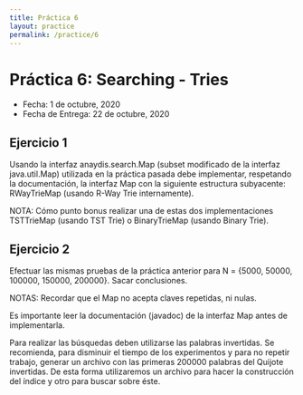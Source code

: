 ```yaml
---
title: Práctica 6
layout: practice
permalink: /practice/6
---
```


# Práctica 6: Searching - Tries

* Fecha: 1 de octubre, 2020
* Fecha de Entrega: 22 de octubre, 2020

## Ejercicio 1

Usando la interfaz anaydis.search.Map (subset modificado de la interfaz java.util.Map) utilizada en la práctica pasada debe implementar, respetando la documentación, la interfaz Map con la siguiente estructura subyacente:
RWayTrieMap (usando R-Way Trie internamente).

NOTA: Cómo punto bonus realizar una de estas dos implementaciones TSTTrieMap (usando TST Trie) o BinaryTrieMap (usando Binary Trie).

## Ejercicio 2

Efectuar las mismas pruebas de la práctica anterior para N = {5000, 50000, 100000, 150000, 200000}. Sacar conclusiones.

NOTAS:
Recordar que el Map no acepta claves repetidas, ni nulas.

Es importante leer la documentación (javadoc) de la interfaz Map antes de implementarla.

Para realizar las búsquedas deben utilizarse las palabras invertidas. Se recomienda, para disminuir el tiempo de los experimentos y para no repetir trabajo, generar un archivo con las primeras 200000 palabras del Quijote invertidas. De esta forma utilizaremos un archivo para hacer la construcción del índice y otro para buscar sobre éste.
